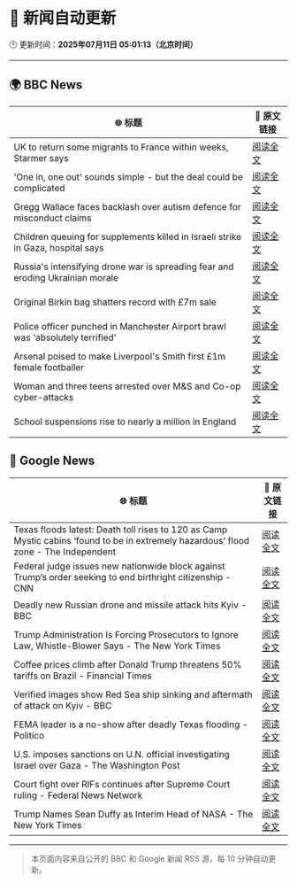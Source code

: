 # 🧠 新闻自动更新

🕒 更新时间：**2025年07月11日 05:01:13（北京时间）**

---

## 🌍 BBC News

| 🌐 标题 | 🔗 原文链接 |
|--------|-------------|
| UK to return some migrants to France within weeks, Starmer says | [阅读全文](https://www.bbc.com/news/articles/c4g2edx410wo) |
| 'One in, one out' sounds simple - but the deal could be complicated | [阅读全文](https://www.bbc.com/news/articles/c8d60djgqndo) |
| Gregg Wallace faces backlash over autism defence for misconduct claims | [阅读全文](https://www.bbc.com/news/articles/cx24lxl85wyo) |
| Children queuing for supplements killed in Israeli strike in Gaza, hospital says | [阅读全文](https://www.bbc.com/news/articles/c4gd01g1gxro) |
| Russia's intensifying drone war is spreading fear and eroding Ukrainian morale | [阅读全文](https://www.bbc.com/news/articles/c0m8gn7grn2o) |
| Original Birkin bag shatters record with £7m sale | [阅读全文](https://www.bbc.com/news/articles/cly8zvexp42o) |
| Police officer punched in Manchester Airport brawl was 'absolutely terrified' | [阅读全文](https://www.bbc.com/news/articles/cvgn8dz3l0lo) |
| Arsenal poised to make Liverpool's Smith first £1m female footballer | [阅读全文](https://www.bbc.com/sport/football/articles/cp8m517dl99o) |
| Woman and three teens arrested over M&S and Co-op cyber-attacks | [阅读全文](https://www.bbc.com/news/articles/cwykgrv374eo) |
| School suspensions rise to nearly a million in England | [阅读全文](https://www.bbc.com/news/articles/c784ezdmnp4o) |

## 📰 Google News

| 🌐 标题 | 🔗 原文链接 |
|--------|-------------|
| Texas floods latest: Death toll rises to 120 as Camp Mystic cabins ‘found to be in extremely hazardous’ flood zone - The Independent | [阅读全文](https://news.google.com/rss/articles/CBMisgFBVV95cUxQenQ2cndjZng3SVlmclZZemVhSmsyRWw5bHJ4dUNUQjFTMXhyT2xwR3ZTOE9BQWUyNFd5bjVNVUFzYUhxZTZwU2FnbU1iSXExUkpHVG13cVg5LUFzWVlDNXE5TjJRQ0xhWlYteVNxbE1lRlVSODdLcHFVODcxOFBPa3Y3SENNOHIxZE5Db3hqMFM3RlZSbE9CNUY5aHlyZjVGYURDb0hxR3doTlZNdW91UElB?oc=5) |
| Federal judge issues new nationwide block against Trump’s order seeking to end birthright citizenship - CNN | [阅读全文](https://news.google.com/rss/articles/CBMiiwFBVV95cUxNeENtY1JhaWNuTk1rdm9yZ1FZQjZackpnckg3NkhwU0wxS256djV0bEh4amhkb2VsTjJFOUZwb0R2cTBVT21ONWIwMklHRUNHZzB0dWsyVmdLRDkwRGt1VDZ0NndyTk9rN3JrSk02cDROVkI4UzFTQ0p0TzRFRmxHMjNYbWNJRTBHZkFB0gGQAUFVX3lxTE9oQmtLZ3VBdkhtNG44OEZ0Z3NtXy1ZdmtMNGdTTGk5eC1MVVFxWGhIcm0wNWxFdEtZbXBWNVhZZFdnaTNFX0Z2WE5kRjZSdnhKVW1QQ2xQVUl1TkZXS0NkTWc3NGN3Z2tmSzZtNEtFMFg0em5wUVdUNzVFQTVfZ3c4YUV0akZEcTFXSDZ5RTBFLQ?oc=5) |
| Deadly new Russian drone and missile attack hits Kyiv - BBC | [阅读全文](https://news.google.com/rss/articles/CBMiWkFVX3lxTE1uUWpYNnZrQWxnS0ZUelVxczBwWHpZbWY1dlFpVkpGSElEZUpXUENwejNEQldpQl9TQndFV3p6Nm83NUFPcDZ5cnROS2FDcWpSWmFlZDRGU1lSd9IBX0FVX3lxTFBOVnluSmhUdjRVVkoxQmxSRG50MEdJcjFHNFp5YURMNGg5bTRkYmZkYlMwNlk3UVUyeEQwMi1JUS1HT3pHTGN4QUNubmg0NjIxUF9WS0JEdXFFLWstR3Jj?oc=5) |
| Trump Administration Is Forcing Prosecutors to Ignore Law, Whistle-Blower Says - The New York Times | [阅读全文](https://news.google.com/rss/articles/CBMiowFBVV95cUxNRDRDS3VZZGd6c21Fa3JPNnd4cmJ2SkxWNE9JMzNKZ2EtWlBzZzNkMVVkbHEzcTVmZExtNFY1UzVjNDFjQkdHUHlfTVM4amlEQW51Y0I5WW4zeFVVMnNCdWpWMzFLTGdtX0NORGZod1VjR0xfZEZ3a25YSHBIanptWDJKSEg1aFUxSWx3R3BMX0U3N25lalJldGxsVFFVZEF3LTdz?oc=5) |
| Coffee prices climb after Donald Trump threatens 50% tariffs on Brazil - Financial Times | [阅读全文](https://news.google.com/rss/articles/CBMicEFVX3lxTE9KS1Z0eVpMQjJFWk9NYW1obmxJX2NkUVBIbG01WEk0NEFvVzFHYThNSXZKc3FQUDFMTU5LNkZLMmZ6aVR1M3hxemFHckoyOTU1N2IyVUgwWHZuenNIb2g5U3ZlM09QdGxMMThmMWpkR3c?oc=5) |
| Verified images show Red Sea ship sinking and aftermath of attack on Kyiv - BBC | [阅读全文](https://news.google.com/rss/articles/CBMiVEFVX3lxTE1ycC05cmhmTFJKN2RLS1NTdGJWUm5wa1I4SDUtQnE3NFlTMzFxdnZ2MjVoQVJsbXJULThsT2xXUllzYnY5dG9SR01PbmJZaWZyTnRRYQ?oc=5) |
| FEMA leader is a no-show after deadly Texas flooding - Politico | [阅读全文](https://news.google.com/rss/articles/CBMiggFBVV95cUxNeERzWnpLSm0wbk5OQmRtUWdyeUNsTEx6bUlXVHNzZ1BuZFg2WnNjWnU1QVZpX0NEUHZ1cU45VmZPLTB5cHVBMVY4dmJZdWpkd3BkdmlETEpwQUFheXF4MHJvWExXbWVnSGh2VlRFOF8zSWxrN21XSC1kUGJMSWtuamhR?oc=5) |
| U.S. imposes sanctions on U.N. official investigating Israel over Gaza - The Washington Post | [阅读全文](https://news.google.com/rss/articles/CBMilAFBVV95cUxPLXdvWVZZSTZwVWVRUl81N2ZnZmkwRWZGM2MtUlZJNmxWMFU0NlpzUXF0LUJEWGdza05GWDJsNjA4dGEtdDNZalZzbGRGQjREWGIzaW1ZS0VoazgyTF83UmU5aDVicll5RnFhRmRQWUcwN1lfcE8wTmt0Q1ZmVDZMbVpGS2J4RlQ3Ty1lOW44RGRWUk53?oc=5) |
| Court fight over RIFs continues after Supreme Court ruling - Federal News Network | [阅读全文](https://news.google.com/rss/articles/CBMirAFBVV95cUxNTFVCQnZSV0F2aDV6dTR4aEgxc1d0QW80SV9Sb1VMQ0hwWmJITHp1dlVmcWszMVJJOEJoVVhXa0dsU3RjbVoyNEZKdVV1bENVcjBPZEtpSkNGSXdQcjVkRXJFa3IxSEhoQWtqNHZoQ3FxWmtwWTBhdVJmaEd3UlpDNHNnQXBwZ1E2UkQtaDBmdlVfbjVnbUViZXNfck9jaEtLdFY3OW00QXNCOVVQ?oc=5) |
| Trump Names Sean Duffy as Interim Head of NASA - The New York Times | [阅读全文](https://news.google.com/rss/articles/CBMifkFVX3lxTFBHWU9fNHA4ZjE3NXFoTlR4TXpJRGFWanYtdV9QSXVNM04xdHZMYkN2bXM1SUFKYzdWQk5fVDlmcTRDTW9LX1BWcTdFd0NUT3ZLbDlGaUpKS21JdkdMa3VsbkVuajhtRDY5NFAxV3VObVlPaFhUNHRhYTdoeUp3dw?oc=5) |

---
> 本页面内容来自公开的 BBC 和 Google 新闻 RSS 源，每 10 分钟自动更新。